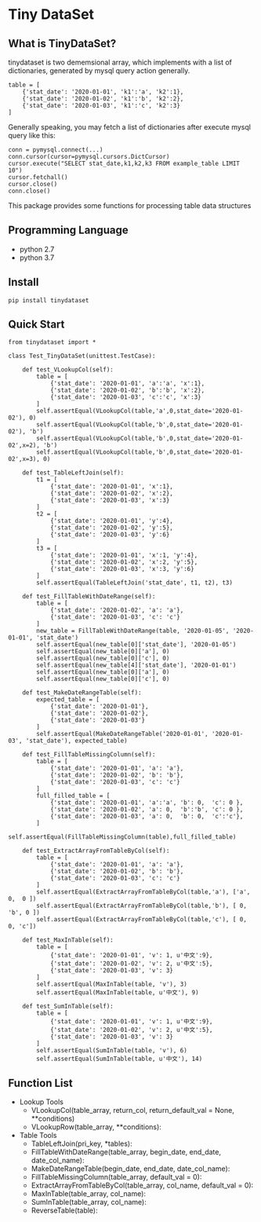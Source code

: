 # Tiny DataSet

## What is TinyDataSet?
tinydataset is two dememsional array, which implements with a list of dictionaries, generated by mysql query action generally.
```
table = [
    {'stat_date': '2020-01-01', 'k1':'a', 'k2':1},
    {'stat_date': '2020-01-02', 'k1':'b', 'k2':2},
    {'stat_date': '2020-01-03', 'k1':'c', 'k2':3}
]
```
Generally speaking, you may fetch a list of dictionaries after execute mysql query like this:
```
conn = pymysql.connect(...)
conn.cursor(cursor=pymysql.cursors.DictCursor)
cursor.execute("SELECT stat_date,k1,k2,k3 FROM example_table LIMIT 10")
cursor.fetchall()
cursor.close()
conn.close()
```
This package provides some functions for processing table data structures


## Programming Language
- python 2.7
- python 3.7

## Install
```
pip install tinydataset
```

## Quick Start
```
from tinydataset import *

class Test_TinyDataSet(unittest.TestCase):

    def test_VLookupCol(self):
        table = [
            {'stat_date': '2020-01-01', 'a':'a', 'x':1},
            {'stat_date': '2020-01-02', 'b':'b', 'x':2},
            {'stat_date': '2020-01-03', 'c':'c', 'x':3}
        ]
        self.assertEqual(VLookupCol(table,'a',0,stat_date='2020-01-02'), 0)
        self.assertEqual(VLookupCol(table,'b',0,stat_date='2020-01-02'), 'b')
        self.assertEqual(VLookupCol(table,'b',0,stat_date='2020-01-02',x=2), 'b')
        self.assertEqual(VLookupCol(table,'b',0,stat_date='2020-01-02',x=3), 0)

    def test_TableLeftJoin(self):
        t1 = [
            {'stat_date': '2020-01-01', 'x':1},
            {'stat_date': '2020-01-02', 'x':2},
            {'stat_date': '2020-01-03', 'x':3}
        ]
        t2 = [
            {'stat_date': '2020-01-01', 'y':4},
            {'stat_date': '2020-01-02', 'y':5},
            {'stat_date': '2020-01-03', 'y':6}
        ]
        t3 = [
            {'stat_date': '2020-01-01', 'x':1, 'y':4},
            {'stat_date': '2020-01-02', 'x':2, 'y':5},
            {'stat_date': '2020-01-03', 'x':3, 'y':6}
        ]
        self.assertEqual(TableLeftJoin('stat_date', t1, t2), t3)

    def test_FillTableWithDateRange(self):
        table = [
            {'stat_date': '2020-01-02', 'a': 'a'},
            {'stat_date': '2020-01-03', 'c': 'c'}
        ]
        new_table = FillTableWithDateRange(table, '2020-01-05', '2020-01-01', 'stat_date')
        self.assertEqual(new_table[0]['stat_date'], '2020-01-05')
        self.assertEqual(new_table[0]['a'], 0)
        self.assertEqual(new_table[0]['c'], 0)
        self.assertEqual(new_table[4]['stat_date'], '2020-01-01')
        self.assertEqual(new_table[0]['a'], 0)
        self.assertEqual(new_table[0]['c'], 0)

    def test_MakeDateRangeTable(self):
        expected_table = [
            {'stat_date': '2020-01-01'}, 
            {'stat_date': '2020-01-02'}, 
            {'stat_date': '2020-01-03'}
        ]
        self.assertEqual(MakeDateRangeTable('2020-01-01', '2020-01-03', 'stat_date'), expected_table)

    def test_FillTableMissingColumn(self):
        table = [
            {'stat_date': '2020-01-01', 'a': 'a'},
            {'stat_date': '2020-01-02', 'b': 'b'},
            {'stat_date': '2020-01-03', 'c': 'c'}
        ]
        full_filled_table = [
            {'stat_date': '2020-01-01', 'a':'a', 'b': 0,  'c': 0 },
            {'stat_date': '2020-01-02', 'a': 0,  'b':'b', 'c': 0 },
            {'stat_date': '2020-01-03', 'a': 0,  'b': 0,  'c':'c'},
        ]
        self.assertEqual(FillTableMissingColumn(table),full_filled_table)

    def test_ExtractArrayFromTableByCol(self):
        table = [
            {'stat_date': '2020-01-01', 'a': 'a'},
            {'stat_date': '2020-01-02', 'b': 'b'},
            {'stat_date': '2020-01-03', 'c': 'c'}
        ]
        self.assertEqual(ExtractArrayFromTableByCol(table,'a'), ['a', 0,  0 ])
        self.assertEqual(ExtractArrayFromTableByCol(table,'b'), [ 0, 'b', 0 ])
        self.assertEqual(ExtractArrayFromTableByCol(table,'c'), [ 0,  0, 'c'])

    def test_MaxInTable(self):
        table = [
            {'stat_date': '2020-01-01', 'v': 1, u'中文':9},
            {'stat_date': '2020-01-02', 'v': 2, u'中文':5},
            {'stat_date': '2020-01-03', 'v': 3}
        ]
        self.assertEqual(MaxInTable(table, 'v'), 3)
        self.assertEqual(MaxInTable(table, u'中文'), 9)

    def test_SumInTable(self):
        table = [
            {'stat_date': '2020-01-01', 'v': 1, u'中文':9},
            {'stat_date': '2020-01-02', 'v': 2, u'中文':5},
            {'stat_date': '2020-01-03', 'v': 3}
        ]
        self.assertEqual(SumInTable(table, 'v'), 6)
        self.assertEqual(SumInTable(table, u'中文'), 14)
```

## Function List
- Lookup Tools
    - VLookupCol(table_array, return_col, return_default_val = None, **conditions)
    - VLookupRow(table_array, **conditions):
- Table Tools
    - TableLeftJoin(pri_key, *tables):
    - FillTableWithDateRange(table_array, begin_date, end_date, date_col_name):
    - MakeDateRangeTable(begin_date, end_date, date_col_name):
    - FillTableMissingColumn(table_array, default_val = 0):
    - ExtractArrayFromTableByCol(table_array, col_name, default_val = 0):
    - MaxInTable(table_array, col_name):
    - SumInTable(table_array, col_name):
    - ReverseTable(table):
